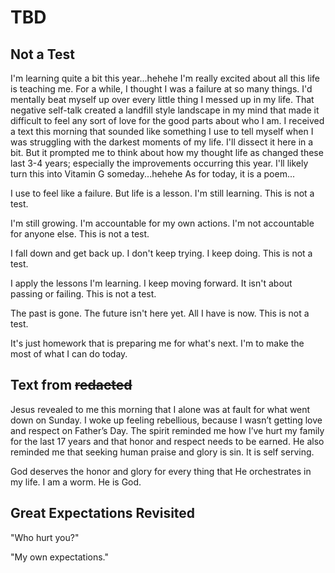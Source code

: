 # TBD

## Not a Test

I'm learning quite a bit this year...hehehe I'm really excited about all this life is teaching me. For a while, I thought I was a failure at so many things. I'd mentally beat myself up over every little thing I messed up in my life. That negative self-talk created a landfill style landscape in my mind that made it difficult to feel any sort of love for the good parts about who I am. I received a text this morning that sounded like something I use to tell myself when I was struggling with the darkest moments of my life. I'll dissect it here in a bit. But it prompted me to think about how my thought life as changed these last 3-4 years; especially the improvements occurring this year. I'll likely turn this into Vitamin G someday...hehehe As for today, it is a poem...

I use to feel like a failure.
But life is a lesson.
I'm still learning.
This is not a test.

I'm still growing.
I'm accountable for my own actions.
I'm not accountable for anyone else.
This is not a test.

I fall down and get back up.
I don't keep trying.
I keep doing.
This is not a test.

I apply the lessons I'm learning.
I keep moving forward.
It isn't about passing or failing.
This is not a test.

The past is gone.
The future isn't here yet.
All I have is now.
This is not a test.

It's just homework that is preparing me for what's next.
I'm to make the most of what I can do today.

## Text from ~~redacted~~

Jesus revealed to me this morning that I alone was at fault for what went down on Sunday. I woke up feeling rebellious, because I wasn’t getting love and respect on Father’s Day. The spirit reminded me how I’ve hurt my family for the last 17 years and that honor and respect needs to be earned. He also reminded me that seeking human praise and glory is sin. It is self serving. 

God deserves the honor and glory for every thing that He orchestrates in my life. I am a worm. He is God.

## Great Expectations Revisited

"Who hurt you?"

"My own expectations."